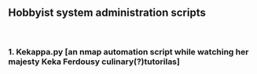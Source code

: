 <h2>Hobbyist system administration scripts</h2><br>
<h3>
1. Kekappa.py [an nmap automation script while watching her majesty Keka Ferdousy culinary(?)tutorilas]
</h3>
